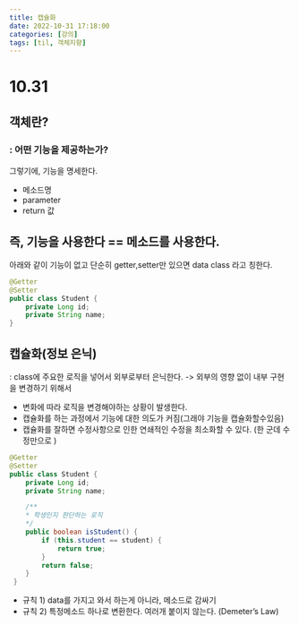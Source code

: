 ```yaml
---
title: 캡슐화
date: 2022-10-31 17:18:00
categories: [강의]
tags: [til, 객체지향]  
---
```


# 10.31
## 객체란?
### : 어떤 기능을 제공하는가? 
그렇기에, 기능을 명세한다. 
- 메소드명
- parameter
- return 값

## 즉, 기능을 사용한다 == 메소드를 사용한다.

아래와 같이 기능이 없고 단순히 getter,setter만 있으면 data class 라고 칭한다.
```java
@Getter
@Setter
public class Student {
    private Long id;
    private String name;
}
```
## 캡슐화(정보 은닉)
: class에 주요한 로직을 넣어서 외부로부터 은닉한다. 
-> 외부의 영향 없이 내부 구현을 변경하기 위해서 

- 변화에 따라 로직을 변경해야하는 상황이 발생한다.
- 캡슐화를 하는 과정에서 기능에 대한 의도가 커짐(그래야 기능을 캡슐화할수있음)
- 캡슐화를 잘하면 수정사항으로 인한 연쇄적인 수정을 최소화할 수 있다. (한 군데 수정만으로 )

```java
@Getter
@Setter
public class Student {
    private Long id;
    private String name;

    /**
    * 학생인지 판단하는 로직
    */
    public boolean isStudent() {
        if (this.student == student) {
            return true;
        }
        return false;
    }
 }
```
- 규칙 1) data를 가지고 와서 하는게 아니라, 메소드로 감싸기
- 규칙 2) 특정메소드 하나로 변환한다. 여러개 붙이지 않는다. (Demeter’s Law)